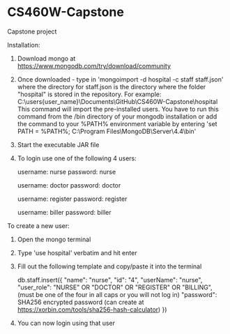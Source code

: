 # CS460W-Capstone
Capstone project

Installation:
1. Download mongo at https://www.mongodb.com/try/download/community
2. Once downloaded - type in 'mongoimport -d hospital -c staff staff.json' where the directory for staff.json is the directory where the folder "hospital" is stored in the repository. 
For example: C:\users\{user_name}\Documents\GitHub\CS460W-Capstone\hospital
This command will import the pre-installed users.
You have to run this command from the /bin directory of your mongodb installation or add the command to your %PATH% environment variable by entering 'set PATH = %PATH%; C:\Program Files\MongoDB\Server\4.4\bin'
3. Start the executable JAR file
4. To login use one of the following 4 users:

    username: nurse
    password: nurse

    username: doctor
    password: doctor

    username: register
    password: register

    username: biller
    password: biller


To create a new user:
1. Open the mongo terminal
2. Type 'use hospital' verbatim and hit enter
3. Fill out the following template and copy/paste it into the terminal

    db.staff.insert({
        "name": "nurse",
        "id": "4",
        "userName": "nurse",
        "user_role": "NURSE" OR "DOCTOR" OR "REGISTER" OR "BILLING", (must be one of the four in all caps or you will not log in)
        "password": SHA256 encrypted password (can create at https://xorbin.com/tools/sha256-hash-calculator)
    })

4. You can now login using that user
